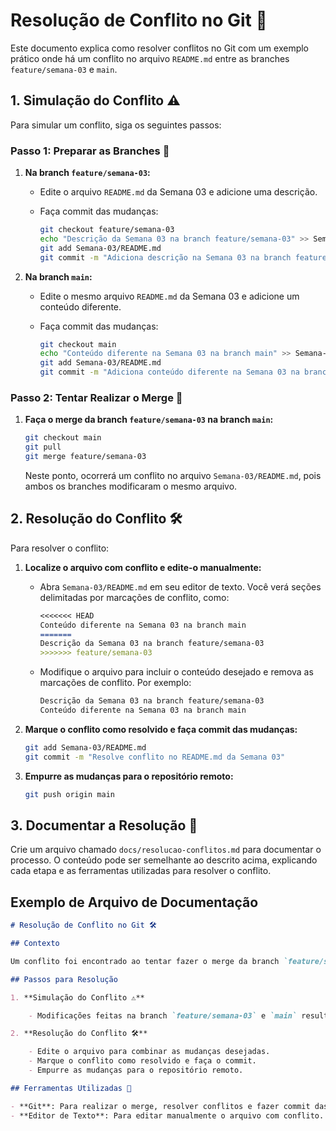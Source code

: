 # Resolução de Conflito no Git 🚀

Este documento explica como resolver conflitos no Git com um exemplo prático onde há um conflito no arquivo `README.md` entre as branches `feature/semana-03` e `main`.

## 1. Simulação do Conflito ⚠️

Para simular um conflito, siga os seguintes passos:

### Passo 1: Preparar as Branches 🌿

1. **Na branch `feature/semana-03`:**

    - Edite o arquivo `README.md` da Semana 03 e adicione uma descrição.
    - Faça commit das mudanças:

      ```bash
      git checkout feature/semana-03
      echo "Descrição da Semana 03 na branch feature/semana-03" >> Semana-03/README.md
      git add Semana-03/README.md
      git commit -m "Adiciona descrição na Semana 03 na branch feature/semana-03"
      ```

2. **Na branch `main`:**

    - Edite o mesmo arquivo `README.md` da Semana 03 e adicione um conteúdo diferente.
    - Faça commit das mudanças:

      ```bash
      git checkout main
      echo "Conteúdo diferente na Semana 03 na branch main" >> Semana-03/README.md
      git add Semana-03/README.md
      git commit -m "Adiciona conteúdo diferente na Semana 03 na branch main"
      ```

### Passo 2: Tentar Realizar o Merge 🔄

1. **Faça o merge da branch `feature/semana-03` na branch `main`:**

    ```bash
    git checkout main
    git pull
    git merge feature/semana-03
    ```

    Neste ponto, ocorrerá um conflito no arquivo `Semana-03/README.md`, pois ambos os branches modificaram o mesmo arquivo.

## 2. Resolução do Conflito 🛠️

Para resolver o conflito:

1. **Localize o arquivo com conflito e edite-o manualmente:**

    - Abra `Semana-03/README.md` em seu editor de texto. Você verá seções delimitadas por marcações de conflito, como:

      ```markdown
      <<<<<<< HEAD
      Conteúdo diferente na Semana 03 na branch main
      =======
      Descrição da Semana 03 na branch feature/semana-03
      >>>>>>> feature/semana-03
      ```

    - Modifique o arquivo para incluir o conteúdo desejado e remova as marcações de conflito. Por exemplo:

      ```markdown
      Descrição da Semana 03 na branch feature/semana-03
      Conteúdo diferente na Semana 03 na branch main
      ```

2. **Marque o conflito como resolvido e faça commit das mudanças:**

    ```bash
    git add Semana-03/README.md
    git commit -m "Resolve conflito no README.md da Semana 03"
    ```

3. **Empurre as mudanças para o repositório remoto:**

    ```bash
    git push origin main
    ```

## 3. Documentar a Resolução 📄

Crie um arquivo chamado `docs/resolucao-conflitos.md` para documentar o processo. O conteúdo pode ser semelhante ao descrito acima, explicando cada etapa e as ferramentas utilizadas para resolver o conflito.

## Exemplo de Arquivo de Documentação

```markdown
# Resolução de Conflito no Git 🛠️

## Contexto

Um conflito foi encontrado ao tentar fazer o merge da branch `feature/semana-03` na branch `main`. O conflito ocorreu no arquivo `Semana-03/README.md`, que foi modificado em ambas as branches.

## Passos para Resolução

1. **Simulação do Conflito ⚠️**

    - Modificações feitas na branch `feature/semana-03` e `main` resultaram em alterações conflitantes no arquivo `Semana-03/README.md`.

2. **Resolução do Conflito 🛠️**

    - Edite o arquivo para combinar as mudanças desejadas.
    - Marque o conflito como resolvido e faça o commit.
    - Empurre as mudanças para o repositório remoto.

## Ferramentas Utilizadas 🧰

- **Git**: Para realizar o merge, resolver conflitos e fazer commit das mudanças.
- **Editor de Texto**: Para editar manualmente o arquivo com conflito.

